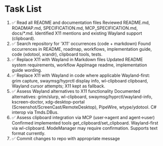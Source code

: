 # Task List

1. ✅ Read all README and documentation files
Reviewed README.md, ROADMAP.md, SPECIFICATION.md, MCP_SPECIFICATION.md, docs/*.md. Identified X11 mentions and existing Wayland support (clipboard).
2. ✅ Search repository for 'X11' occurrences (code + markdown)
Found occurrences in README, roadmap, workflows, implementation guide, code (xdotool, xrandr), clipboard tools, tests.
3. ✅ Replace X11 with Wayland in Markdown files
Updated README system requirements, workflow AppImage readme, implementation guide wording.
4. ✅ Replace X11 with Wayland in code where applicable
Wayland-first: grim capture, swaymsg/hyprctl display info, wl-clipboard clipboard, Wayland cursor attempts; X11 kept as fallback.
5. ✅ Assess Wayland alternatives to X11 functionality
Documented alternatives: grim/slurp, wl-clipboard, swaymsg/hyprctl/wayland-info, kscreen-doctor, xdg-desktop-portal (Screenshot/ScreenCast/RemoteDesktop), PipeWire, wtype/ydotool. C# interop via Tmds.DBus.
6. ✅ Assess clipboard integration via MCP (user->agent and agent->user)
Confirmed implemented tools get_clipboard/set_clipboard. Wayland-first via wl-clipboard. ModeManager may require confirmation. Supports text format currently.
7. ✅ Commit changes to repo with appropriate message

